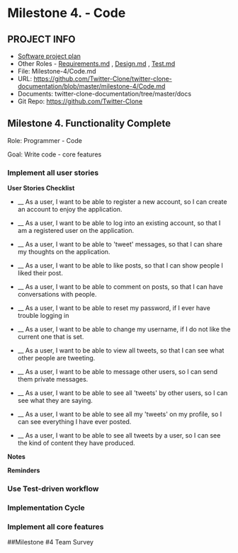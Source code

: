 # Milestone 4.  - Code
## PROJECT INFO
- [Software project plan](https://github.com/Twitter-Clone/twitter-clone-documentation)
- Other Roles - [Requirements.md](https://github.com/Twitter-Clone/twitter-clone-documentation/blob/master/milestone-4/Requirements.md) , [Design.md](https://github.com/Twitter-Clone/twitter-clone-documentation/blob/master/milestone-4/Design.md) , [Test.md](https://github.com/Twitter-Clone/twitter-clone-documentation/blob/master/milestone-4/Test.md)
- File: Milestone-4/Code.md
- URL: https://github.com/Twitter-Clone/twitter-clone-documentation/blob/master/milestone-4/Code.md
- Documents: twitter-clone-documentation/tree/master/docs
- Git Repo: https://github.com/Twitter-Clone
## Milestone 4. Functionality Complete
Role: Programmer - Code

Goal: Write code - core features

### Implement all user stories

**User Stories Checklist**

* __ As a user, I want to be able to register a new account, so I can create an account to enjoy the application. 

* __ As a user, I want to be able to log into an existing account, so that I am a registered user on the application.

* __ As a user, I want to be able to 'tweet' messages, so that I can share my thoughts on the application.

* __ As a user, I want to be able to like posts, so that I can show people I liked their post.

* __ As a user, I want to be able to comment on posts, so that I can have conversations with people.

* __ As a user, I want to be able to reset my password, if I ever have trouble logging in

* __ As a user, I want to be able to change my username, if I do not like the current one that is set.

* __ As a user, I want to be able to view all tweets, so that I can see what other people are tweeting.

* __ As a user, I want to be able to message other users, so I can send them private messages.

* __ As a user, I want to be able to see all 'tweets' by other users, so I can see what they are saying.

* __ As a user, I want to be able to see all my 'tweets' on my profile, so I can see everything I have ever posted.

* __ As a user, I want to be able to see all tweets by a user, so I can see the kind of content they have produced.

**Notes**

**Reminders**

### Use Test-driven workflow

### Implementation Cycle

### Implement all core features



##Milestone #4 Team Survey
```
``` 